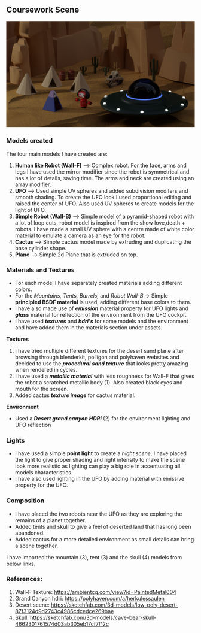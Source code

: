 ## Coursework Scene  


![Rendered Image](./love-death-robots-intro-scene-night.png)  


### Models created

The four main models I have created are: 
1.  **Human like Robot (Wall-F)** --> Complex robot. For the face, arms and legs I have used the mirror modifier since the robot is symmetrical and has a lot of details, saving time. The arms and neck are created using an array modifier.
2.  **UFO** --> Used simple UV spheres and added subdivision modifers and smooth shading. To create the UFO look I used proportional editing and raised the center of UFO. Also used UV spheres to create models for the light of UFO.
3.  **Simple Robot (Wall-B)** --> Simple model of a pyramid-shaped robot with a lot of loop cuts, robot model is inspired from the show love,death + robots. I have made a small UV sphere with a centre made of white color material to emulate a camera as an eye for the robot.  
4.  **Cactus** --> Simple cactus model made by extruding and duplicating the base cylinder shape.  
5.  **Plane** --> Simple 2d Plane that is extruded on top.

### Materials and Textures
- For each model I have separately created materials adding different colors.  
- For the *Mountains, Tents, Barrels,* and *Robot Wall-B* -> Simple **principled BSDF material** is used, adding different base colors to them. 
- I have also made use of ***emission*** material property for UFO lights and ***glass*** material for reflection of the environment from the UFO cockpit.  
- I have used ***textures*** and ***hdri's*** for some models and the environment and have added them in the materials section under assets.  

**Textures**
1.  I have tried multiple different textures for the desert sand plane after browsing through blenderkit, polligon and polyhaven websites and decided to use the ***procedural sand texture*** that looks pretty amazing when rendered in cycles.
2.  I have used a ***metallic material*** with less roughness for Wall-F that gives the robot a scratched metallic body (1). Also created black eyes and mouth for the screen.
3.  Added cactus ***texture image*** for cactus material.

**Environment**
- Used a ***Desert grand canyon HDRI*** (2) for the environment lighting and UFO reflection

### Lights
- I have used a simple **point light** to create a *night scene*. I have placed the light to give proper shading and right intensity to make the scene look more realistic as lighting can play a big role in accentuating all models characteristics.   
- I have also used lighting in the UFO by adding material with emissive property for the UFO.  

### Composition
- I have placed the two robots near the UFO as they are exploring the remains of a planet together.  
- Added tents and skull to give a feel of deserted land that has long been abandoned.   
- Added cactus for a more detailed environment as small details can bring a scene together.


I have imported the mountain (3), tent (3) and the skull (4) models from below links.

### References:
1. Wall-F Texture: https://ambientcg.com/view?id=PaintedMetal004 
2. Grand Canyon hdri: https://polyhaven.com/a/herkulessaulen
3. Desert scene: https://sketchfab.com/3d-models/low-poly-desert-87f3124d9d2743c4986cdcedce269bae
4. Skull: https://sketchfab.com/3d-models/cave-bear-skull-4662301761574d03ab305eb17cf7f12c




